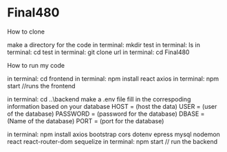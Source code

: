 # Final480

How to clone

make a directory for the code in terminal: mkdir test in terminal: ls in terminal: cd test in terminal: git clone url in terminal: cd Final480

How to run my code

in terminal: cd frontend in terminal: npm install react axios in terminal: npm start //runs the frontend

in terminal: cd ..\backend make a .env file fill in the correspoding information based on your database HOST = (host the data) USER = (user of the database) PASSWORD = (password for the database) DBASE = (Name of the database) PORT = (port for the database)

in terminal: npm install axios bootstrap cors dotenv epress mysql nodemon react react-router-dom sequelize in terminal: npm start // run the backend

